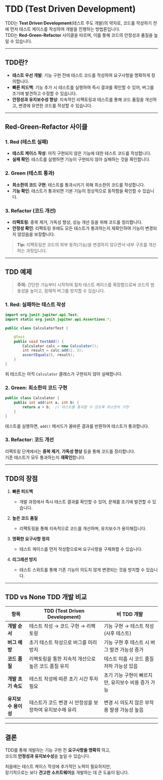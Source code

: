# TDD (Test Driven Development)

TDD는 **Test Driven Development**(테스트 주도 개발)의 약자로, 코드를 작성하기 전에 먼저 테스트 케이스를 작성하여 개발을 진행하는 방법론입니다.  
TDD는 **Red-Green-Refactor** 사이클을 따르며, 이를 통해 코드의 안정성과 품질을 높일 수 있습니다.

---

## TDD란?

- **테스트 우선 개발**: 기능 구현 전에 테스트 코드를 작성하여 요구사항을 명확하게 정의합니다.
- **빠른 피드백**: 기능 추가 시 테스트를 실행하여 즉시 결과를 확인할 수 있어, 버그를 조기에 발견하고 수정할 수 있습니다.
- **안정성과 유지보수성 향상**: 지속적인 리팩토링과 테스트를 통해 코드 품질을 개선하고, 변경에 유연한 코드를 작성할 수 있습니다.

---

## Red-Green-Refactor 사이클

### 1. Red (테스트 실패)
- **테스트 케이스 작성**: 아직 구현되지 않은 기능에 대한 테스트 코드를 작성합니다.
- **실패 확인**: 테스트를 실행하면 기능이 구현되지 않아 실패하는 것을 확인합니다.

### 2. Green (테스트 통과)
- **최소한의 코드 구현**: 테스트를 통과시키기 위해 최소한의 코드를 작성합니다.
- **기능 확인**: 테스트가 통과되면 기본 기능이 정상적으로 동작함을 확인할 수 있습니다.

### 3. Refactor (코드 개선)
- **리팩토링**: 중복 제거, 가독성 향상, 성능 개선 등을 위해 코드를 정리합니다.
- **안정성 확인**: 리팩토링 후에도 모든 테스트가 통과하는지 재확인하여 기능이 변경되지 않았음을 보장합니다.

> **Tip:** 리팩토링은 코드의 외부 동작(기능)을 변경하지 않으면서 내부 구조를 개선하는 과정입니다.

---

## TDD 예제

> **주의:** 간단한 기능부터 시작하여 점차 테스트 케이스를 확장함으로써 코드의 범용성을 높이고, 잠재적 버그를 방지할 수 있습니다.

### 1. Red: 실패하는 테스트 작성

```java
import org.junit.jupiter.api.Test;
import static org.junit.jupiter.api.Assertions.*;

public class CalculatorTest {

    @Test
    public void testAdd() {
        Calculator calc = new Calculator();
        int result = calc.add(2, 3);
        assertEquals(5, result);
    }
}
```

위 테스트는 아직 `Calculator` 클래스가 구현되지 않아 실패합니다.

### 2. Green: 최소한의 코드 구현

```java
public class Calculator {
    public int add(int a, int b) {
        return a + b;  // 테스트를 통과할 수 있도록 최소한의 구현
    }
}
```

테스트를 실행하면, `add()` 메서드가 올바른 결과를 반환하여 테스트가 통과합니다.

### 3. Refactor: 코드 개선

리팩토링 단계에서는 **중복 제거**, **가독성 향상** 등을 통해 코드를 정리합니다.  
기존 테스트가 모두 통과하는지 **재확인**합니다.

---

## TDD의 장점

1. **빠른 피드백**
    - 개발 과정에서 즉시 테스트 결과를 확인할 수 있어, 문제를 조기에 발견할 수 있습니다.

2. **높은 코드 품질**
    - 리팩토링을 통해 지속적으로 코드를 개선하며, 유지보수가 용이해집니다.

3. **명확한 요구사항 정의**
    - 테스트 케이스를 먼저 작성함으로써 요구사항을 구체화할 수 있습니다.

4. **리그레션 방지**
    - 테스트 스위트를 통해 기존 기능이 의도치 않게 변경되는 것을 방지할 수 있습니다.

---

## TDD vs None TDD 개발 비교

| 항목 | TDD (Test Driven Development) | 비 TDD 개발 |
|------|------------------------------|-------------|
| **개발 순서** | 테스트 작성 → 코드 구현 → 리팩토링 | 기능 구현 → 테스트 작성 (사후 테스트) |
| **버그 예방** | 초기 테스트 작성으로 버그를 미리 방지 | 기능 구현 후 테스트 시 버그 발견 가능성 증가 |
| **코드 품질** | 리팩토링을 통한 지속적 개선으로 높은 코드 품질 유지 | 테스트 미흡 시 코드 품질 저하 가능성 있음 |
| **개발 초기 속도** | 테스트 작성에 따른 초기 시간 투자 필요 | 초기 기능 구현이 빠르지만, 유지보수 비용 증가 가능 |
| **유지보수 용이성** | 테스트가 코드 변경 시 안정성을 보장하여 유지보수에 유리 | 변경 시 의도치 않은 부작용 발생 가능성 높음 |

---

## 결론

TDD를 통해 개발자는 기능 구현 전 **요구사항을 명확히** 하고,  
코드의 **안정성과 유지보수성**을 높일 수 있습니다.

처음에는 테스트 케이스 작성에 추가적인 노력이 필요하지만,  
장기적으로는 보다 **견고한 소프트웨어**를 개발하는 데 큰 도움이 됩니다.